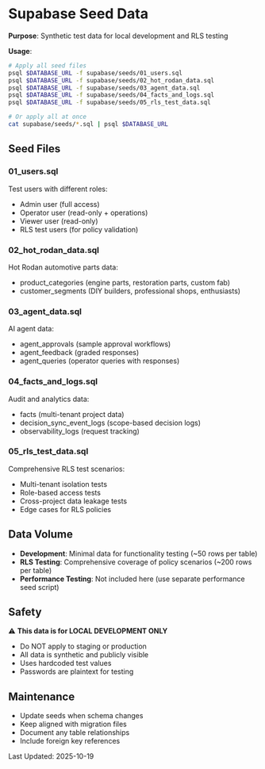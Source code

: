 # Supabase Seed Data

**Purpose**: Synthetic test data for local development and RLS testing

**Usage**:
```bash
# Apply all seed files
psql $DATABASE_URL -f supabase/seeds/01_users.sql
psql $DATABASE_URL -f supabase/seeds/02_hot_rodan_data.sql
psql $DATABASE_URL -f supabase/seeds/03_agent_data.sql
psql $DATABASE_URL -f supabase/seeds/04_facts_and_logs.sql
psql $DATABASE_URL -f supabase/seeds/05_rls_test_data.sql

# Or apply all at once
cat supabase/seeds/*.sql | psql $DATABASE_URL
```

## Seed Files

### 01_users.sql
Test users with different roles:
- Admin user (full access)
- Operator user (read-only + operations)
- Viewer user (read-only)
- RLS test users (for policy validation)

### 02_hot_rodan_data.sql
Hot Rodan automotive parts data:
- product_categories (engine parts, restoration parts, custom fab)
- customer_segments (DIY builders, professional shops, enthusiasts)

### 03_agent_data.sql
AI agent data:
- agent_approvals (sample approval workflows)
- agent_feedback (graded responses)
- agent_queries (operator queries with responses)

### 04_facts_and_logs.sql
Audit and analytics data:
- facts (multi-tenant project data)
- decision_sync_event_logs (scope-based decision logs)
- observability_logs (request tracking)

### 05_rls_test_data.sql
Comprehensive RLS test scenarios:
- Multi-tenant isolation tests
- Role-based access tests
- Cross-project data leakage tests
- Edge cases for RLS policies

## Data Volume

- **Development**: Minimal data for functionality testing (~50 rows per table)
- **RLS Testing**: Comprehensive coverage of policy scenarios (~200 rows per table)
- **Performance Testing**: Not included here (use separate performance seed script)

## Safety

⚠️ **This data is for LOCAL DEVELOPMENT ONLY**
- Do NOT apply to staging or production
- All data is synthetic and publicly visible
- Uses hardcoded test values
- Passwords are plaintext for testing

## Maintenance

- Update seeds when schema changes
- Keep aligned with migration files
- Document any table relationships
- Include foreign key references

Last Updated: 2025-10-19

